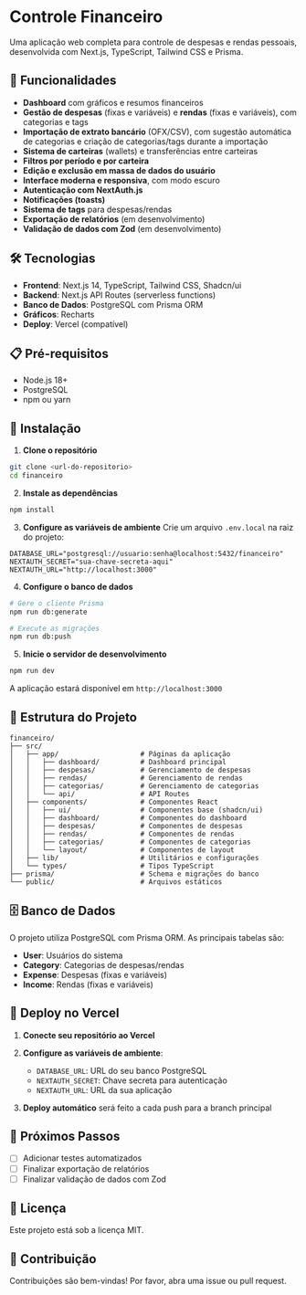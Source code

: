 # Controle Financeiro

Uma aplicação web completa para controle de despesas e rendas pessoais, desenvolvida com Next.js, TypeScript, Tailwind CSS e Prisma.

## 🚀 Funcionalidades

- **Dashboard** com gráficos e resumos financeiros
- **Gestão de despesas** (fixas e variáveis) e **rendas** (fixas e variáveis), com categorias e tags
- **Importação de extrato bancário** (OFX/CSV), com sugestão automática de categorias e criação de categorias/tags durante a importação
- **Sistema de carteiras** (wallets) e transferências entre carteiras
- **Filtros por período e por carteira**
- **Edição e exclusão em massa de dados do usuário**
- **Interface moderna e responsiva**, com modo escuro
- **Autenticação com NextAuth.js**
- **Notificações (toasts)**
- **Sistema de tags** para despesas/rendas
- **Exportação de relatórios** (em desenvolvimento)
- **Validação de dados com Zod** (em desenvolvimento)

## 🛠️ Tecnologias

- **Frontend**: Next.js 14, TypeScript, Tailwind CSS, Shadcn/ui
- **Backend**: Next.js API Routes (serverless functions)
- **Banco de Dados**: PostgreSQL com Prisma ORM
- **Gráficos**: Recharts
- **Deploy**: Vercel (compatível)

## 📋 Pré-requisitos

- Node.js 18+ 
- PostgreSQL
- npm ou yarn

## 🔧 Instalação

1. **Clone o repositório**
```bash
git clone <url-do-repositorio>
cd financeiro
```

2. **Instale as dependências**
```bash
npm install
```

3. **Configure as variáveis de ambiente**
Crie um arquivo `.env.local` na raiz do projeto:
```env
DATABASE_URL="postgresql://usuario:senha@localhost:5432/financeiro"
NEXTAUTH_SECRET="sua-chave-secreta-aqui"
NEXTAUTH_URL="http://localhost:3000"
```

4. **Configure o banco de dados**
```bash
# Gere o cliente Prisma
npm run db:generate

# Execute as migrações
npm run db:push
```

5. **Inicie o servidor de desenvolvimento**
```bash
npm run dev
```

A aplicação estará disponível em `http://localhost:3000`

## 📁 Estrutura do Projeto

```
financeiro/
├── src/
│   ├── app/                    # Páginas da aplicação
│   │   ├── dashboard/          # Dashboard principal
│   │   ├── despesas/           # Gerenciamento de despesas
│   │   ├── rendas/             # Gerenciamento de rendas
│   │   ├── categorias/         # Gerenciamento de categorias
│   │   └── api/                # API Routes
│   ├── components/             # Componentes React
│   │   ├── ui/                 # Componentes base (shadcn/ui)
│   │   ├── dashboard/          # Componentes do dashboard
│   │   ├── despesas/           # Componentes de despesas
│   │   ├── rendas/             # Componentes de rendas
│   │   ├── categorias/         # Componentes de categorias
│   │   └── layout/             # Componentes de layout
│   ├── lib/                    # Utilitários e configurações
│   └── types/                  # Tipos TypeScript
├── prisma/                     # Schema e migrações do banco
└── public/                     # Arquivos estáticos
```

## 🗄️ Banco de Dados

O projeto utiliza PostgreSQL com Prisma ORM. As principais tabelas são:

- **User**: Usuários do sistema
- **Category**: Categorias de despesas/rendas
- **Expense**: Despesas (fixas e variáveis)
- **Income**: Rendas (fixas e variáveis)

## 🚀 Deploy no Vercel

1. **Conecte seu repositório ao Vercel**
2. **Configure as variáveis de ambiente**:
   - `DATABASE_URL`: URL do seu banco PostgreSQL
   - `NEXTAUTH_SECRET`: Chave secreta para autenticação
   - `NEXTAUTH_URL`: URL da sua aplicação

3. **Deploy automático** será feito a cada push para a branch principal

## 🔄 Próximos Passos

- [ ] Adicionar testes automatizados
- [ ] Finalizar exportação de relatórios
- [ ] Finalizar validação de dados com Zod

## 📝 Licença

Este projeto está sob a licença MIT.

## 🤝 Contribuição

Contribuições são bem-vindas! Por favor, abra uma issue ou pull request.
